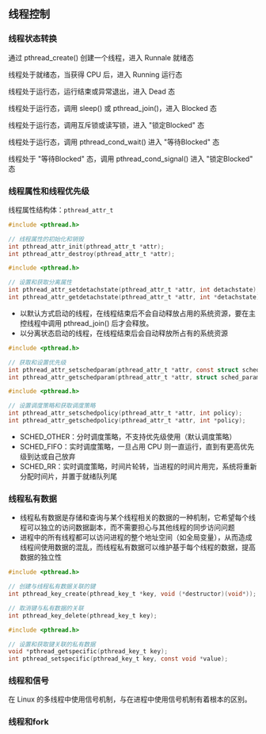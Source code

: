 ## 线程控制

### 线程状态转换

通过 pthread_create() 创建一个线程，进入 Runnale 就绪态

线程处于就绪态，当获得 CPU 后，进入 Running 运行态

线程处于运行态，运行结束或异常退出，进入 Dead 态

线程处于运行态，调用 sleep() 或 pthread_join()，进入 Blocked 态

线程处于运行态，调用互斥锁或读写锁，进入 "锁定Blocked" 态

线程处于运行态，调用 pthread_cond_wait() 进入 "等待Blocked" 态

线程处于 "等待Blocked" 态，调用 pthread_cond_signal() 进入 "锁定Blocked" 态

### 线程属性和线程优先级

线程属性结构体：`pthread_attr_t`

```c
#include <pthread.h>

// 线程属性的初始化和销毁
int pthread_attr_init(pthread_attr_t *attr);
int pthread_attr_destroy(pthread_attr_t *attr);
```

```c
#include <pthread.h>

// 设置和获取分离属性
int pthread_attr_setdetachstate(pthread_attr_t *attr, int detachstate);
int pthread_attr_getdetachstate(pthread_attr_t *attr, int *detachstate);
```

* 以默认方式启动的线程，在线程结束后不会自动释放占用的系统资源，要在主控线程中调用 pthread_join() 后才会释放。
* 以分离状态启动的线程，在线程结束后会自动释放所占有的系统资源

```c
#include <pthread.h>

// 获取和设置优先级
int pthread_attr_setschedparam(pthread_attr_t *attr, const struct sched_param *param);
int pthread_attr_getschedparam(pthread_attr_t *attr, struct sched_param *param);
```

```c
#include <pthread.h>

// 设置调度策略和获取调度策略
int pthread_attr_setschedpolicy(pthread_attr_t *attr, int policy);
int pthread_attr_getschedpolicy(pthread_attr_t *attr, int *policy);
```

* SCHED_OTHER：分时调度策略，不支持优先级使用（默认调度策略）
* SCHED_FIFO：实时调度策略，一旦占用 CPU 则一直运行，直到有更高优先级到达或自己放弃
* SCHED_RR：实时调度策略，时间片轮转，当进程的时间片用完，系统将重新分配时间片，并置于就绪队列尾

### 线程私有数据

* 线程私有数据是存储和查询与某个线程相关的数据的一种机制，它希望每个线程可以独立的访问数据副本，而不需要担心与其他线程的同步访问问题
* 进程中的所有线程都可以访问进程的整个地址空间（如全局变量），从而造成线程间使用数据的混乱，而线程私有数据可以维护基于每个线程的数据，提高数据的独立性

```c
#include <pthread.h>

// 创建与线程私有数据关联的键
int pthread_key_create(pthread_key_t *key, void (*destructor)(void*));

// 取消键与私有数据的关联
int pthread_key_delete(pthread_key_t key);
```

```c
#include <pthread.h>

// 设置和获取键关联的私有数据
void *pthread_getspecific(pthread_key_t key);
int pthread_setspecific(pthread_key_t key, const void *value);
```

### 线程和信号

在 Linux 的多线程中使用信号机制，与在进程中使用信号机制有着根本的区别。



### 线程和fork
